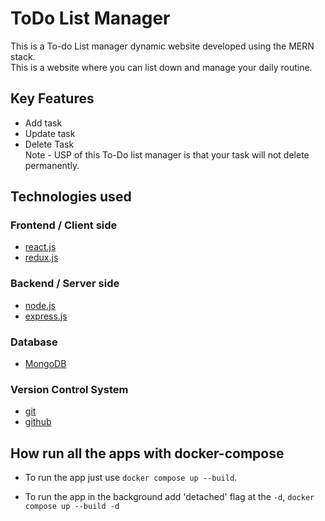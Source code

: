# ToDo List Manager
This is a To-do List manager dynamic website developed using the MERN stack.<br>
This is a website where you can list down and manage your daily routine.


## Key Features
- Add task 
- Update task
- Delete Task<br>
Note - USP of this To-Do list manager is that your task will not delete permanently. 


## Technologies used

### Frontend / Client side
- [react.js](https://reactjs.org/)
- [redux.js](https://redux.js.org/)

### Backend / Server side
- [node.js](https://nodejs.org/en/)
- [express.js](https://expressjs.com/)

### Database
- [MongoDB](https://www.mongodb.com/home)

### Version Control System
- [git](https://git-scm.com/)
- [github](https://github.com/)


## How run all the apps with docker-compose
- To run the app just use `docker compose up --build`.

- To run the app in the background add 'detached' flag at the `-d`,
`docker compose up --build -d`

